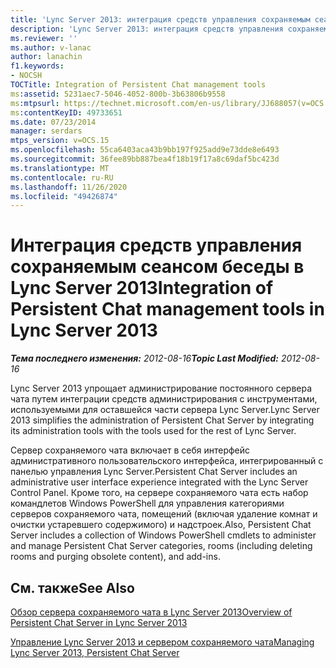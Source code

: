 ```yaml
---
title: 'Lync Server 2013: интеграция средств управления сохраняемым сеансом беседы'
description: 'Lync Server 2013: интеграция средств управления сохраняемым чат.'
ms.reviewer: ''
ms.author: v-lanac
author: lanachin
f1.keywords:
- NOCSH
TOCTitle: Integration of Persistent Chat management tools
ms:assetid: 5231aec7-5046-4052-800b-3b63806b9558
ms:mtpsurl: https://technet.microsoft.com/en-us/library/JJ688057(v=OCS.15)
ms:contentKeyID: 49733651
ms.date: 07/23/2014
manager: serdars
mtps_version: v=OCS.15
ms.openlocfilehash: 55ca6403aca43b9bb197f925add9e73dde8e6493
ms.sourcegitcommit: 36fee89bb887bea4f18b19f17a8c69daf5bc423d
ms.translationtype: MT
ms.contentlocale: ru-RU
ms.lasthandoff: 11/26/2020
ms.locfileid: "49426874"
---
```

# <a name="integration-of-persistent-chat-management-tools-in-lync-server-2013"></a><span data-ttu-id="839f7-103">Интеграция средств управления сохраняемым сеансом беседы в Lync Server 2013</span><span class="sxs-lookup"><span data-stu-id="839f7-103">Integration of Persistent Chat management tools in Lync Server 2013</span></span>

<div data-xmlns="http://www.w3.org/1999/xhtml">

<div class="topic" data-xmlns="http://www.w3.org/1999/xhtml" data-msxsl="urn:schemas-microsoft-com:xslt" data-cs="https://msdn.microsoft.com/">

<div data-asp="https://msdn2.microsoft.com/asp">



</div>

<div id="mainSection">

<div id="mainBody"><span data-ttu-id="839f7-104">

<span> </span></span><span class="sxs-lookup"><span data-stu-id="839f7-104">

<span> </span></span></span>

<span data-ttu-id="839f7-105">_**Тема последнего изменения:** 2012-08-16_</span><span class="sxs-lookup"><span data-stu-id="839f7-105">_**Topic Last Modified:** 2012-08-16_</span></span>

<span data-ttu-id="839f7-106">Lync Server 2013 упрощает администрирование постоянного сервера чата путем интеграции средств администрирования с инструментами, используемыми для оставшейся части сервера Lync Server.</span><span class="sxs-lookup"><span data-stu-id="839f7-106">Lync Server 2013 simplifies the administration of Persistent Chat Server by integrating its administration tools with the tools used for the rest of Lync Server.</span></span>

<span data-ttu-id="839f7-107">Сервер сохраняемого чата включает в себя интерфейс административного пользовательского интерфейса, интегрированный с панелью управления Lync Server.</span><span class="sxs-lookup"><span data-stu-id="839f7-107">Persistent Chat Server includes an administrative user interface experience integrated with the Lync Server Control Panel.</span></span> <span data-ttu-id="839f7-108">Кроме того, на сервере сохраняемого чата есть набор командлетов Windows PowerShell для управления категориями серверов сохраняемого чата, помещений (включая удаление комнат и очистки устаревшего содержимого) и надстроек.</span><span class="sxs-lookup"><span data-stu-id="839f7-108">Also, Persistent Chat Server includes a collection of Windows PowerShell cmdlets to administer and manage Persistent Chat Server categories, rooms (including deleting rooms and purging obsolete content), and add-ins.</span></span>

<div>

## <a name="see-also"></a><span data-ttu-id="839f7-109">См. также</span><span class="sxs-lookup"><span data-stu-id="839f7-109">See Also</span></span>


[<span data-ttu-id="839f7-110">Обзор сервера сохраняемого чата в Lync Server 2013</span><span class="sxs-lookup"><span data-stu-id="839f7-110">Overview of Persistent Chat Server in Lync Server 2013</span></span>](lync-server-2013-overview-of-persistent-chat-server.md)  


[<span data-ttu-id="839f7-111">Управление Lync Server 2013 и сервером сохраняемого чата</span><span class="sxs-lookup"><span data-stu-id="839f7-111">Managing Lync Server 2013, Persistent Chat Server</span></span>](managing-lync-server-2013-persistent-chat-server.md)  
  

<span data-ttu-id="839f7-112"></div>

</div>

<span> </span>

</div>

</div>

</span><span class="sxs-lookup"><span data-stu-id="839f7-112"></div>

</div>

<span> </span>

</div>

</div>

</span></span></div>

